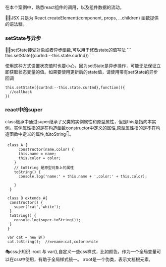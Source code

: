在本个案例中，熟悉react组件的调用，以及组件数据的流动。

🐱‍🐉JSX 只是为 React.createElement(component, props, ...children) 函数提供的语法糖。

<h3>setState与异步</h3>
🐱‍🏍setState接受对象或者异步函数,可以用于修改state的值写法
```
this.setState({curInd:--this.state.curInd})
```

使用这种方式设置状态值时也要小心，因为setState是异步操作，可能无法保证立即获取状态变量的值。如果要使用更新后的state值，请使用带有setState的异步回调
```
this.setState({curInd:--this.state.curInd},function(){
  //callback
})
```

<h3>react中的super</h3>

class继承中通过super继承了父类的实例属性和原型属性，但是this是指向本实例。实例属性指的是在构造函数constructor中定义的属性,原型属性指的是不在构造函数中定义的属性,如toString👇。
```
 class A {
      constructor(name,color) {
      this.name = name;
      this.color = color;
    }
    // toString 是原型对象上的属性
    toString() {
      console.log('name:' + this.name + ',color:' + this.color);

    }
  }

 class B extends A{
  constructor() {
    super('cat','white');
  }
  toString() {
    console.log(super.toString());
  }
 }

 var cat = new B()
 cat.toString();  //=>name:cat,color:white
```



🎭css小知识
:root 与 var(),自定义一些css样式，比如颜色，作为一个全局变量可以在css中使用，有助于全局样式统一。
:root是一个伪类，表示文档根元素，